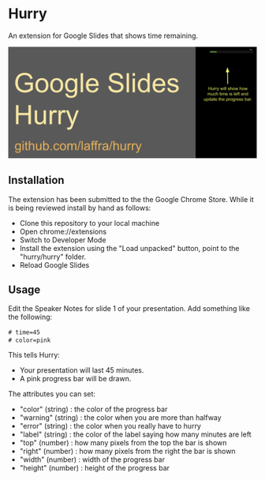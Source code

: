 # Hurry

An extension for Google Slides that shows time remaining.

![screenshot](/screenshot.png)

## Installation

The extension has been submitted to the the Google Chrome Store. While it is being reviewed install by hand as follows:
- Clone this repository to your local machine 
- Open chrome://extensions
- Switch to Developer Mode
- Install the extension using the "Load unpacked" button, point to the "hurry/hurry" folder. 
- Reload Google Slides

## Usage

Edit the Speaker Notes for slide 1 of your presentation. Add something like the following:

```
# time=45
# color=pink
```

This tells Hurry:
 - Your presentation will last 45 minutes. 
 - A pink progress bar will be drawn.

The attributes you can set:
 - "color" (string) : the color of the progress bar
 - "warning" (string) : the color when you are more than halfway 
 - "error" (string) : the color when you really have to hurry
 - "label" (string) : the color of the label saying how many minutes are left
 - "top" (number) : how many pixels from the top the bar is shown
 - "right" (number) : how many pixels from the right the bar is shown
 - "width" (number) : width of the progress bar
 - "height" (number) : height of the progress bar
  
